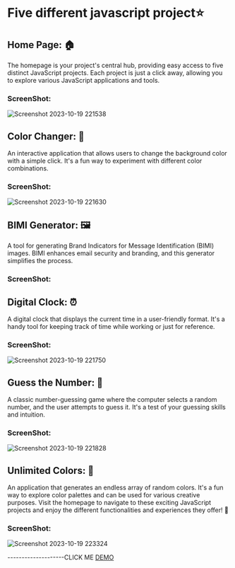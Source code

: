 # Five different javascript project⭐

## Home Page: 🏠
The homepage is your project's central hub, providing easy access to five distinct JavaScript projects. Each project is just a click away, allowing you to explore various JavaScript applications and tools.
### ScreenShot: 
![Screenshot 2023-10-19 221538](https://github.com/Moumin-pk/Javascript-project/assets/116239910/12dfa44a-3ac0-478e-ac3a-0500ab017d9d)

## Color Changer: 🎨
An interactive application that allows users to change the background color with a simple click. It's a fun way to experiment with different color combinations.
### ScreenShot: 
![Screenshot 2023-10-19 221630](https://github.com/Moumin-pk/Javascript-project/assets/116239910/54d8b1dd-47be-4772-9b07-4ca6c324f1ad)

## BIMI Generator: 🖼️
A tool for generating Brand Indicators for Message Identification (BIMI) images. BIMI enhances email security and branding, and this generator simplifies the process.
### ScreenShot: 

## Digital Clock: ⏰
A digital clock that displays the current time in a user-friendly format. It's a handy tool for keeping track of time while working or just for reference.
### ScreenShot: 
![Screenshot 2023-10-19 221750](https://github.com/Moumin-pk/Javascript-project/assets/116239910/c135e99d-4b03-4667-b9f7-34ac357469b6)

## Guess the Number: 🔢
A classic number-guessing game where the computer selects a random number, and the user attempts to guess it. It's a test of your guessing skills and intuition.
### ScreenShot: 
![Screenshot 2023-10-19 221828](https://github.com/Moumin-pk/Javascript-project/assets/116239910/8b3a3a96-d8d6-4d44-975a-d82a266be59d)

## Unlimited Colors: 🌈
An application that generates an endless array of random colors. It's a fun way to explore color palettes and can be used for various creative purposes.
Visit the homepage to navigate to these exciting JavaScript projects and enjoy the different functionalities and experiences they offer! 🚀
### ScreenShot: 
![Screenshot 2023-10-19 223324](https://github.com/Moumin-pk/Javascript-project/assets/116239910/38d14e3e-dc07-4893-ac2d-445c7755def3)

--------------------CLICK ME [DEMO]()








